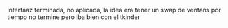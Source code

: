 interfaaz terminada, no aplicada, la idea era tener un swap de ventans por tiempo no termine pero iba bien con el tkinder

